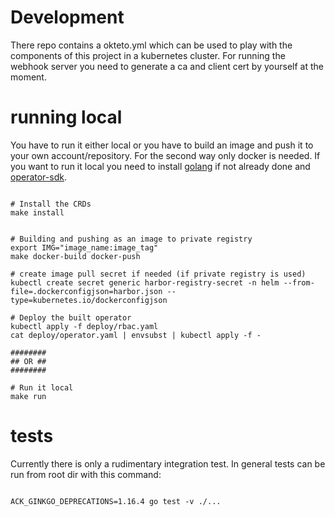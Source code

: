 # Development

There repo contains a okteto.yml which can be used to play with the components of this project in a kubernetes cluster. For running the webhook server you need to generate a ca and client cert by yourself at the moment. 

# running local

You have to run it either local or you have to build an image and push it to your own account/repository. For the second way only docker is needed. If you want to run it local you need to install [golang](https://golang.org/doc/install) if not already done and [operator-sdk](https://sdk.operatorframework.io/docs/installation/).

```

# Install the CRDs
make install


# Building and pushing as an image to private registry
export IMG="image_name:image_tag"
make docker-build docker-push

# create image pull secret if needed (if private registry is used)
kubectl create secret generic harbor-registry-secret -n helm --from-file=.dockerconfigjson=harbor.json --type=kubernetes.io/dockerconfigjson

# Deploy the built operator
kubectl apply -f deploy/rbac.yaml
cat deploy/operator.yaml | envsubst | kubectl apply -f -

########
## OR ##
########

# Run it local
make run

```

# tests

Currently there is only a rudimentary integration test. In general tests can be run from root dir with this command:

```

ACK_GINKGO_DEPRECATIONS=1.16.4 go test -v ./...

```
